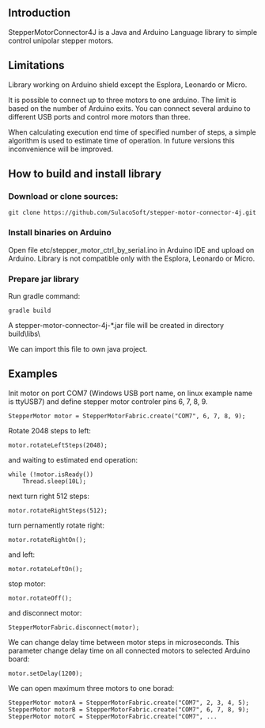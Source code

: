 ## Introduction

StepperMotorConnector4J is a Java and Arduino Language library to simple control unipolar stepper motors.

## Limitations

Library working on Arduino shield except the Esplora, Leonardo or Micro.

It is possible to connect up to three motors to one arduino. The limit is based on the number of Arduino exits. You can connect several arduino to different USB ports and control more motors than three.

When calculating execution end time of specified number of steps, a simple algorithm is used to estimate time of operation. In future versions this inconvenience will be improved.


## How to build and install library

### Download or clone sources:

    git clone https://github.com/SulacoSoft/stepper-motor-connector-4j.git

### Install binaries on Arduino

Open file etc/stepper_motor_ctrl_by_serial.ino in Arduino IDE and upload on Arduino. Library is not compatible only with the Esplora, Leonardo or Micro.

### Prepare jar library

Run gradle command:

    gradle build

A stepper-motor-connector-4j-*.jar file will be created in directory build\libs\ 

We can import this file to own java project.

## Examples

Init motor on port COM7 (Windows USB port name, on linux example name is ttyUSB7) and define stepper motor controler pins 6, 7, 8, 9.

    StepperMotor motor = StepperMotorFabric.create("COM7", 6, 7, 8, 9);

Rotate 2048 steps to left:

    motor.rotateLeftSteps(2048);

and waiting to estimated end operation:

    while (!motor.isReady())
        Thread.sleep(10L);

next turn right 512 steps:

    motor.rotateRightSteps(512);

turn pernamently rotate right:

    motor.rotateRightOn();

and left:

    motor.rotateLeftOn();

stop motor:

    motor.rotateOff();

and disconnect motor:

    StepperMotorFabric.disconnect(motor);

We can change delay time between motor steps in microseconds. This parameter change delay time on all connected motors to selected Arduino board:

    motor.setDelay(1200);

We can open maximum three motors to one borad:

    StepperMotor motorA = StepperMotorFabric.create("COM7", 2, 3, 4, 5);
    StepperMotor motorB = StepperMotorFabric.create("COM7", 6, 7, 8, 9);
    StepperMotor motorC = StepperMotorFabric.create("COM7", ...
